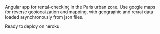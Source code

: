 Angular app for rental-checking in the Paris urban zone. Use google maps for reverse geolocalization and mapping, with geographic and rental data loaded asynchronously from json files.

Ready to deploy on heroku.
